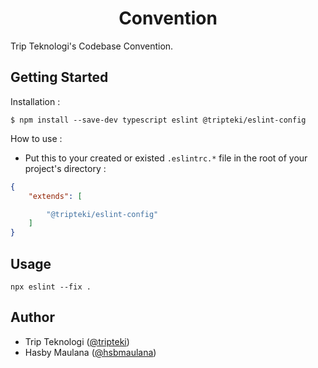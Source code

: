 <h1 align="center">Convention</h1>

Trip Teknologi's Codebase Convention.

Getting Started
---

Installation :

```
$ npm install --save-dev typescript eslint @tripteki/eslint-config
```

How to use :

- Put this to your created or existed `.eslintrc.*` file in the root of your project's directory :

```json
{
    "extends": [

        "@tripteki/eslint-config"
    ]
}
```

Usage
---

`npx eslint --fix .`

Author
---

- Trip Teknologi ([@tripteki](https://linkedin.com/company/tripteki))
- Hasby Maulana ([@hsbmaulana](https://linkedin.com/in/hsbmaulana))
